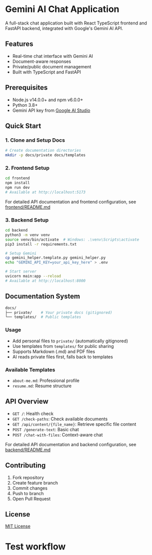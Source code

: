 # Gemini AI Chat Application

A full-stack chat application built with React TypeScript frontend and FastAPI backend, integrated with Google's Gemini AI API.

## Features

-   Real-time chat interface with Gemini AI
-   Document-aware responses
-   Private/public document management
-   Built with TypeScript and FastAPI

## Prerequisites

-   Node.js v14.0.0+ and npm v6.0.0+
-   Python 3.8+
-   Gemini API key from [Google AI Studio](https://makersuite.google.com/app/apikey)

## Quick Start

### 1. Clone and Setup Docs

```bash
# Create documentation directories
mkdir -p docs/private docs/templates
```

### 2. Frontend Setup

```bash
cd frontend
npm install
npm run dev
# Available at http://localhost:5173
```

For detailed API documentation and frontend configuration, see [frontend/README.md](frontend/README.md)

### 3. Backend Setup

```bash
cd backend
python3 -m venv venv
source venv/bin/activate  # Windows: .\venv\Scripts\activate
pip3 install -r requirements.txt

# Setup Gemini
cp gemini_helper.template.py gemini_helper.py
echo "GEMINI_API_KEY=your_api_key_here" > .env

# Start server
uvicorn main:app --reload
# Available at http://localhost:8000
```

## Documentation System

```bash
docs/
├── private/    # Your private docs (gitignored)
└── templates/  # Public templates
```

### Usage

-   Add personal files to `private/` (automatically gitignored)
-   Use templates from `templates/` for public sharing
-   Supports Markdown (.md) and PDF files
-   AI reads private files first, falls back to templates

### Available Templates

-   `about-me.md`: Professional profile
-   `resume.md`: Resume structure

## API Overview

-   `GET /`: Health check
-   `GET /check-paths`: Check available documents
-   `GET /api/content/{file_name}`: Retrieve specific file content
-   `POST /generate-text`: Basic chat
-   `POST /chat-with-files`: Context-aware chat

For detailed API documentation and backend configuration, see [backend/README.md](backend/README.md)

## Contributing

1. Fork repository
2. Create feature branch
3. Commit changes
4. Push to branch
5. Open Pull Request

## License

[MIT License](LICENSE)
# Test workflow
